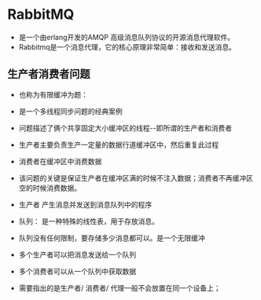 # RabbitMQ

- 是一个由erlang开发的AMQP 高级消息队列协议的开源消息代理软件。
- Rabbitmq是一个消息代理，它的核心原理非常简单：接收和发送消息。

## 生产者消费者问题 
- 也称为有限缓冲为题：
- 是一个多线程同步问题的经典案例
- 问题描述了俩个共享固定大小缓冲区的线程--即所谓的生产者和消费者
- 生产者主要负责生产一定量的数据行道缓冲区中，然后重复此过程
- 消费者在缓冲区中消费数据
- 该问题的关键是保证生产者在缓冲区满的时候不注入数据；消费者不再缓冲区空的时候消费数据。

- 生产者 产生消息并发送到消息队列中的程序
- 队列： 是一种特殊的线性表，用于存放消息。
- 队列没有任何限制，要存储多少消息都可以。是一个无限缓冲
- 多个生产者可以把消息发送给一个队列
- 多个消费者可以从一个队列中获取数据

- 需要指出的是生产者/ 消费者/ 代理一般不会放置在同一个设备上；
